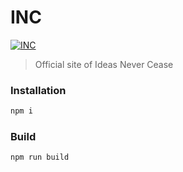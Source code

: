 # INC

[![INC](https://img.shields.io/badge/%F0%9F%92%A1-IdeasNeverCease/Marketing-07d0eb.svg?style=flat-square)](https://git.inc.sh/IdeasNeverCease/Marketing)

> Official site of Ideas Never Cease

### Installation

```bash
npm i
```



### Build

```bash
npm run build
```
